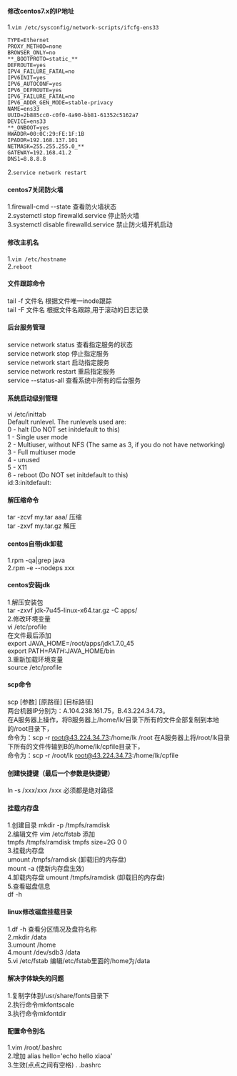 ####  修改centos7.x的IP地址  
1.`vim /etc/sysconfig/network-scripts/ifcfg-ens33`
```
TYPE=Ethernet  
PROXY_METHOD=none  
BROWSER_ONLY=no  
**_BOOTPROTO=static_**  
DEFROUTE=yes  
IPV4_FAILURE_FATAL=no  
IPV6INIT=yes  
IPV6_AUTOCONF=yes  
IPV6_DEFROUTE=yes  
IPV6_FAILURE_FATAL=no  
IPV6_ADDR_GEN_MODE=stable-privacy  
NAME=ens33  
UUID=2b885cc0-c0f0-4a90-bb81-61352c5162a7  
DEVICE=ens33  
**_ONBOOT=yes  
HWADDR=00:0C:29:FE:1F:1B  
IPADDR=192.168.137.101  
NETMASK=255.255.255.0_**  
GATEWAY=192.168.41.2
DNS1=8.8.8.8
```
2.`service network restart`  
####  centos7关闭防火墙
1.firewall-cmd --state  查看防火墙状态  
2.systemctl stop firewalld.service  停止防火墙  
3.systemctl disable firewalld.service 禁止防火墙开机启动  
####  修改主机名
1.`vim /etc/hostname`  
2.`reboot`
####  文件跟踪命令
tail -f 文件名 根据文件唯一inode跟踪  
tail -F 文件名 根据文件名跟踪,用于滚动的日志记录  
####  后台服务管理
service network status   查看指定服务的状态  
service network stop     停止指定服务  
service network start    启动指定服务  
service network restart  重启指定服务  
service --status-all  查看系统中所有的后台服务  
####  系统启动级别管理
vi  /etc/inittab  
Default runlevel. The runlevels used are:  
0 - halt (Do NOT set initdefault to this)  
1 - Single user mode  
2 - Multiuser, without NFS (The same as 3, if you do not have networking)  
3 - Full multiuser mode  
4 - unused  
5 - X11  
6 - reboot (Do NOT set initdefault to this)  
id:3:initdefault:  
####  解压缩命令
tar -zcvf my.tar aaa/  压缩  
tar -zxvf my.tar.gz  解压  
####  centos自带jdk卸载
1.rpm -qa|grep java  
2.rpm -e --nodeps xxx  
####  centos安装jdk
1.解压安装包  
tar -zxvf jdk-7u45-linux-x64.tar.gz -C apps/  
2.修改环境变量  
vi /etc/profile  
在文件最后添加  
export JAVA_HOME=/root/apps/jdk1.7.0_45  
export PATH=$PATH:$JAVA_HOME/bin  
3.重新加载环境变量  
source /etc/profile  
####  scp命令
scp [参数] [原路径] [目标路径]  
两台机器IP分别为：A.104.238.161.75，B.43.224.34.73。  
在A服务器上操作，将B服务器上/home/lk/目录下所有的文件全部复制到本地的/root目录下，  
命令为：scp -r root@43.224.34.73:/home/lk /root
在A服务器上将/root/lk目录下所有的文件传输到B的/home/lk/cpfile目录下，  
命令为：scp -r /root/lk root@43.224.34.73:/home/lk/cpfile  
####  创建快捷键（最后一个参数是快捷键）
ln -s /xxx/xxx /xxx 必须都是绝对路径  
####  挂载内存盘
1.创建目录  mkdir -p /tmpfs/ramdisk  
2.编辑文件  vim /etc/fstab  添加  
    tmpfs   /tmpfs/ramdisk  tmpfs   size=2G 0   0  
3.挂载内存盘  
    umount /tmpfs/ramdisk  (卸载旧的内存盘)  
    mount -a  (使新内存盘生效)  
4.卸载内存盘
    umount /tmpfs/ramdisk  (卸载旧的内存盘)  
5.查看磁盘信息  
    df -h  
####  linux修改磁盘挂载目录
1.df  -h    查看分区情况及盘符名称  
2.mkdir  /data  
3.umount /home  
4.mount /dev/sdb3 /data  
5.vi /etc/fstab  编辑/etc/fstab里面的/home为/data  
####  解决字体缺失的问题
1.复制字体到/usr/share/fonts目录下  
2.执行命令mkfontscale  
3.执行命令mkfontdir  
####  配置命令别名
1.vim /root/.bashrc  
2.增加 alias hello='echo hello xiaoa'  
3.生效(点点之间有空格) . .bashrc  
